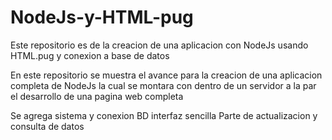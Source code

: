 # NodeJs-y-HTML-pug
Este repositorio es de la creacion de una aplicacion con NodeJs usando HTML.pug y conexion a base de datos

En este repositorio se muestra el avance para la creacion de una aplicacion completa de NodeJs la cual se montara con dentro de un servidor a la par el desarrollo
de una pagina web completa

Se agrega sistema y conexion BD 
interfaz sencilla 
Parte de actualizacion y consulta de datos 

